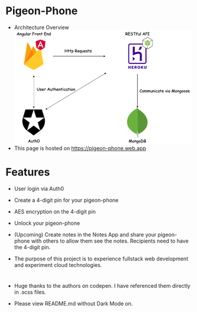 # Pigeon-Phone
* Architecture Overview
![Alt text here](pigeon-phone.png)
* This page is hosted on https://pigeon-phone.web.app

# Features
* User login via Auth0
* Create a 4-digit pin for your pigeon-phone
* AES encryption on the 4-digit pin
* Unlock your pigeon-phone
* (Upcoming) Create notes in the Notes App and share your pigeon-phone with others to allow them see the notes. Recipients need to have the 4-digit pin.

* The purpose of this project is to experience fullstack web development and experiment cloud technologies.
#
* Huge thanks to the authors on codepen. I have referenced them directly in .scss files.

* Please view README.md without Dark Mode on.
